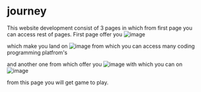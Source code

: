 # journey

This website development consist of 3 pages in which from first page you can access rest of pages. First page offer you 
![image](https://user-images.githubusercontent.com/73836613/177187542-96c773ac-8e9e-4278-abb7-51447bac6970.png)

which make you land on 
![image](https://user-images.githubusercontent.com/73836613/177187646-b5c23cf5-147c-47d5-a621-d2d4ee08a27f.png)
from which you can access many coding programming platfrom's

and another one from which offer you
![image](https://user-images.githubusercontent.com/73836613/177187900-4085e93e-1fc5-4f04-952a-1fe9cb1b89f0.png)
with which you can on 
![image](https://user-images.githubusercontent.com/73836613/177187997-2b647bb6-b57f-40f6-8357-1b7191aad16a.png)

from this page you will get game to play.
